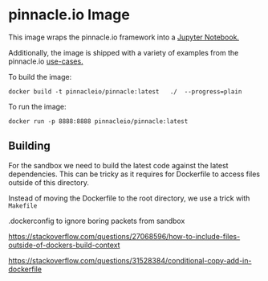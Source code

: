 # pinnacle.io Image

This image wraps the pinnacle.io framework into a [Jupyter Notebook.](https://github.com/jupyterhub/zero-to-jupyterhub-k8s/blob/main/images/singleuser-sample/Dockerfile) 

Additionally, the image is shipped with a variety of examples from the pinnacle.io [use-cases.](https://github.com/pinnacle.io/pinnacle/tree/main//docs/content/use_cases/items)


To build the image: 

```shell
docker build -t pinnacleio/pinnacle:latest   ./  --progress=plain
```


To run the image:

```shell
docker run -p 8888:8888 pinnacleio/pinnacle:latest
``` 



## Building

For the sandbox we need to build the latest code against the latest dependencies.
This can be tricky as it requires for Dockerfile to access files outside of this directory.

Instead of moving the Dockerfile to the root directory, we use a trick with `Makefile`

.dockerconfig to ignore boring packets from sandbox

https://stackoverflow.com/questions/27068596/how-to-include-files-outside-of-dockers-build-context



https://stackoverflow.com/questions/31528384/conditional-copy-add-in-dockerfile